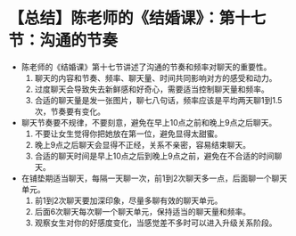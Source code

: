 # 【总结】陈老师的《结婚课》：第十七节：沟通的节奏

-   陈老师的《结婚课》第十七节讲述了沟通的节奏和频率对聊天的重要性。
    1.  聊天的内容和节奏、频率、聊天量、时间共同影响对方的感受和动力。
    2.  过度聊天会导致失去新鲜感和好奇心，需要适当控制聊天量和频率。
    3.  合适的聊天量是发一张图片，聊七八句话，频率应该是平均两天聊1到1.5次，节奏要有变化。
-   聊天节奏要不规律，不要刻意，避免在早上10点之前和晚上9点之后聊天。
    1.  不要让女生觉得你把她放在第一位，避免显得太甜蜜。
    2.  晚上9点之后聊天会显得不正经，关系不亲密，容易结束聊天。
    3.  合适的聊天时间是早上10点之后到晚上9点之前，避免在不合适的时间聊天。
-   在铺垫期适当聊天，每隔一天聊一次，前1到2次聊天多一点，后面聊一个聊天单元。
    1.  前1到2次聊天要加深印象，尽量多聊有效的聊天单元。
    2.  后面6次聊天每次聊一个聊天单元，保持适当的聊天量和频率。
    3.  观察女生对你的好感度变化，当感觉差不多时可以进入升级关系阶段。
